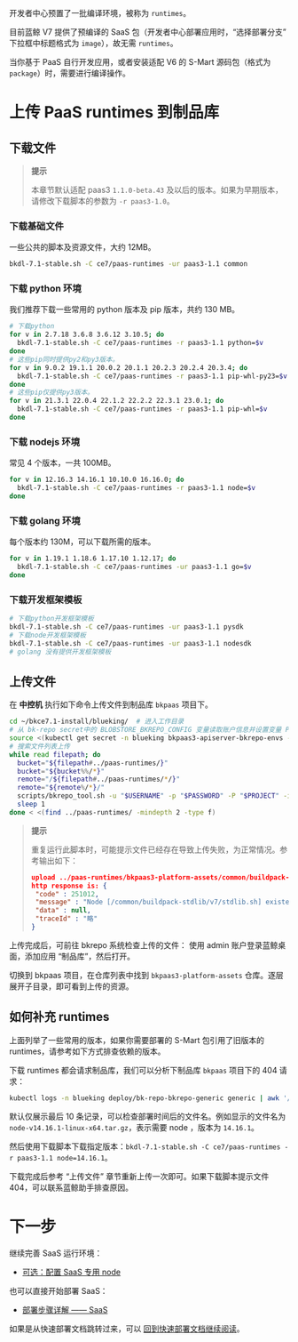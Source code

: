开发者中心预置了一批编译环境，被称为 `runtimes`。

目前蓝鲸 V7 提供了预编译的 SaaS 包（开发者中心部署应用时，“选择部署分支” 下拉框中标题格式为 `image`），故无需 `runtimes`。

当你基于 PaaS 自行开发应用，或者安装适配 V6 的 S-Mart 源码包（格式为 `package`）时，需要进行编译操作。


# 上传 PaaS runtimes 到制品库

## 下载文件
>**提示**
>
>本章节默认适配 paas3 `1.1.0-beta.43` 及以后的版本。如果为早期版本，请修改下载脚本的参数为 `-r paas3-1.0`。

### 下载基础文件
一些公共的脚本及资源文件，大约 12MB。
``` bash
bkdl-7.1-stable.sh -C ce7/paas-runtimes -ur paas3-1.1 common
```

### 下载 python 环境
我们推荐下载一些常用的 python 版本及 pip 版本，共约 130 MB。
``` bash
# 下载python
for v in 2.7.18 3.6.8 3.6.12 3.10.5; do
  bkdl-7.1-stable.sh -C ce7/paas-runtimes -r paas3-1.1 python=$v
done
# 这些pip同时提供py2和py3版本。
for v in 9.0.2 19.1.1 20.0.2 20.1.1 20.2.3 20.2.4 20.3.4; do
  bkdl-7.1-stable.sh -C ce7/paas-runtimes -r paas3-1.1 pip-whl-py23=$v
done
# 这些pip仅提供py3版本。
for v in 21.3.1 22.0.4 22.1.2 22.2.2 22.3.1 23.0.1; do
  bkdl-7.1-stable.sh -C ce7/paas-runtimes -r paas3-1.1 pip-whl=$v
done
```

### 下载 nodejs 环境
常见 4 个版本，一共 100MB。
``` bash
for v in 12.16.3 14.16.1 10.10.0 16.16.0; do
  bkdl-7.1-stable.sh -C ce7/paas-runtimes -r paas3-1.1 node=$v
done
```

### 下载 golang 环境
每个版本约 130M，可以下载所需的版本。
``` bash
for v in 1.19.1 1.18.6 1.17.10 1.12.17; do
  bkdl-7.1-stable.sh -C ce7/paas-runtimes -ur paas3-1.1 go=$v
done
```

### 下载开发框架模板
``` bash
# 下载python开发框架模板
bkdl-7.1-stable.sh -C ce7/paas-runtimes -ur paas3-1.1 pysdk
# 下载node开发框架模板
bkdl-7.1-stable.sh -C ce7/paas-runtimes -ur paas3-1.1 nodesdk
# golang 没有提供开发框架模板
```

## 上传文件
在 **中控机** 执行如下命令上传文件到制品库 `bkpaas` 项目下。
``` bash
cd ~/bkce7.1-install/blueking/  # 进入工作目录
# 从 bk-repo secret中的 BLOBSTORE_BKREPO_CONFIG 变量读取账户信息并设置变量 PROJECT ENDPOINT USERNAME PASSWORD
source <(kubectl get secret -n blueking bkpaas3-apiserver-bkrepo-envs -o json | jq -r '.data.BLOBSTORE_BKREPO_CONFIG|@base64d|gsub(", ";"\n")|gsub("[{}]";"")')
# 搜索文件列表上传
while read filepath; do
  bucket="${filepath#../paas-runtimes/}"
  bucket="${bucket%%/*}"
  remote="/${filepath#../paas-runtimes/*/}"
  remote="${remote%/*}/"
  scripts/bkrepo_tool.sh -u "$USERNAME" -p "$PASSWORD" -P "$PROJECT" -i "$ENDPOINT/generic" -n "$bucket" -X PUT -O -R "$remote" -T "$filepath"
  sleep 1
done < <(find ../paas-runtimes/ -mindepth 2 -type f)
```

>**提示**
>
>重复运行此脚本时，可能提示文件已经存在导致上传失败，为正常情况。参考输出如下：
>``` json
>upload ../paas-runtimes/bkpaas3-platform-assets/common/buildpack-stdlib/v7/stdlib.sh to /common/buildpack-stdlib/v7/ failed
>http response is: {
>  "code" : 251012,
>  "message" : "Node [/common/buildpack-stdlib/v7/stdlib.sh] existed",
>  "data" : null,
>  "traceId" : "略"
>}
>```

上传完成后，可前往 bkrepo 系统检查上传的文件：
使用 admin 账户登录蓝鲸桌面，添加应用 “制品库”，然后打开。

切换到 bkpaas 项目，在仓库列表中找到 `bkpaas3-platform-assets` 仓库。逐层展开子目录，即可看到上传的资源。


## 如何补充 runtimes
上面列举了一些常用的版本，如果你需要部署的 S-Mart 包引用了旧版本的 runtimes，请参考如下方式排查依赖的版本。

下载 runtimes 都会请求制品库，我们可以分析下制品库 `bkpaas` 项目下的 404 请求：
``` bash
kubectl logs -n blueking deploy/bk-repo-bkrepo-generic generic | awk '/ \/bkpaas\/.*HTTP\/[0-9.]+" 404/{sub(/  .*(GET|HEAD) /,"  "); sub(/".*/, "");print}' | tail
```
默认仅展示最后 10 条记录，可以检查部署时间后的文件名。例如显示的文件名为 `node-v14.16.1-linux-x64.tar.gz`，表示需要 node ，版本为 `14.16.1`。

然后使用下载脚本下载指定版本：`bkdl-7.1-stable.sh -C ce7/paas-runtimes -r paas3-1.1 node=14.16.1`。

下载完成后参考 “上传文件” 章节重新上传一次即可。如果下载脚本提示文件 404，可以联系蓝鲸助手排查原因。

# 下一步
继续完善 SaaS 运行环境：
* [可选：配置 SaaS 专用 node](saas-dedicated-node.md)

也可以直接开始部署 SaaS：
* [部署步骤详解 —— SaaS](manual-install-saas.md)

如果是从快速部署文档跳转过来，可以 [回到快速部署文档继续阅读](install-bkce.md#paas-runtimes)。

